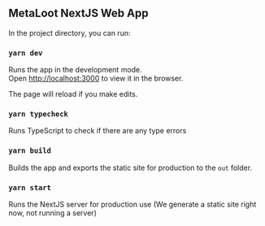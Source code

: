 ## MetaLoot NextJS Web App

In the project directory, you can run:

### `yarn dev`

Runs the app in the development mode.<br />
Open [http://localhost:3000](http://localhost:3000) to view it in the browser.

The page will reload if you make edits.<br />

### `yarn typecheck`

Runs TypeScript to check if there are any type errors

### `yarn build`

Builds the app and exports the static site for production to the `out` folder.

### `yarn start`

Runs the NextJS server for production use (We generate a static site right now, not running a server)
